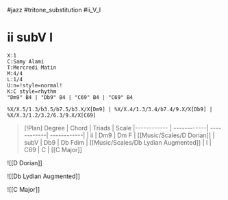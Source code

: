 #jazz #tritone_substitution #ii_V_I
# ii subV I
```music-abc
X:1
C:Samy Alami
T:Mercredi Matin
M:4/4
L:1/4
U:n=!style=normal!
K:C style=rhythm
"Dm9" B4 | "Db9" B4 | "C69" B4 | "C69" B4
```

```jtab
%X/X.5/1.3/b3.5/b7.5/b3.X/X[Dm9] | %X/X.4/1.3/3.4/b7.4/9.X/X[Db9] | %X/X.3/1.2/3.2/6.3/9.X/X[C69]
```

> [!Plan]
Degree | Chord | Triads  | Scale 
|------------ | ------------| ------------| ------------| 
| ii | Dm9 | Dm F | [[Music/Scales/D Dorian]]
| subV | Db9  | Db Fdim | [[Music/Scales/Db Lydian Augmented]]
| I | C69  | C | [[C Major]]

![[D Dorian]]

![[Db Lydian Augmented]]

![[C Major]]

